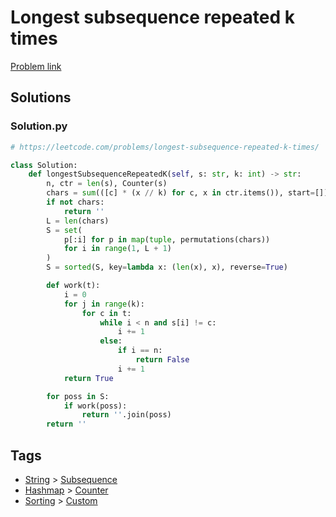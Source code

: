# Longest subsequence repeated k times

[Problem link](https://leetcode.com/problems/longest-subsequence-repeated-k-times/)

## Solutions


### Solution.py
```py
# https://leetcode.com/problems/longest-subsequence-repeated-k-times/

class Solution:
    def longestSubsequenceRepeatedK(self, s: str, k: int) -> str:
        n, ctr = len(s), Counter(s)
        chars = sum(([c] * (x // k) for c, x in ctr.items()), start=[])
        if not chars:
            return ''
        L = len(chars)
        S = set(
            p[:i] for p in map(tuple, permutations(chars))
            for i in range(1, L + 1)
        )
        S = sorted(S, key=lambda x: (len(x), x), reverse=True)

        def work(t):
            i = 0
            for j in range(k):
                for c in t:
                    while i < n and s[i] != c:
                        i += 1
                    else:
                        if i == n:
                            return False
                        i += 1
            return True

        for poss in S:
            if work(poss):
                return ''.join(poss)
        return ''
```
## Tags

* [String](/Collections/string.md#string) > [Subsequence](/Collections/string.md#subsequence)
* [Hashmap](/Collections/hashmap.md#hashmap) > [Counter](/Collections/hashmap.md#counter)
* [Sorting](/Collections/sorting.md#sorting) > [Custom](/Collections/sorting.md#custom)
